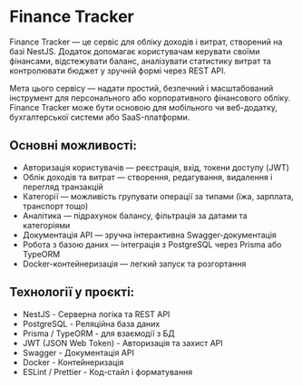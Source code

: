 # Finance Tracker

Finance Tracker — це сервіс для обліку доходів і витрат, створений на базі NestJS.
Додаток допомагає користувачам керувати своїми фінансами, відстежувати баланс, аналізувати статистику витрат та контролювати бюджет у зручній формі через REST API.

Мета цього сервісу — надати простий, безпечний і масштабований інструмент для персонального або корпоративного фінансового обліку.
Finance Tracker може бути основою для мобільного чи веб-додатку, бухгалтерської системи або SaaS-платформи.

## Основні можливості:
- Авторизація користувачів — реєстрація, вхід, токени доступу (JWT)
- Облік доходів та витрат — створення, редагування, видалення і перегляд транзакцій
- Категорії — можливість групувати операції за типами (їжа, зарплата, транспорт тощо)
- Аналітика — підрахунок балансу, фільтрація за датами та категоріями
- Документація API — зручна інтерактивна Swagger-документація
- Робота з базою даних — інтеграція з PostgreSQL через Prisma або TypeORM
- Docker-контейнеризація — легкий запуск та розгортання

## Технології у проєкті:
- NestJS -	Серверна логіка та REST API
- PostgreSQL -	Реляційна база даних
- Prisma / TypeORM - для взаємодії з БД
- JWT (JSON Web Token) -	Авторизація та захист API
- Swagger	- Документація API
- Docker - Контейнеризація
- ESLint / Prettier	- Код-стайл і форматування
